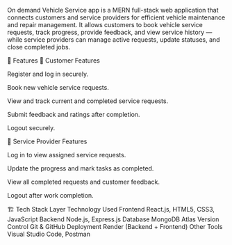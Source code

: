 On demand Vehicle Service app is a MERN full-stack web application that connects customers and service providers for efficient vehicle maintenance and repair management.
It allows customers to book vehicle service requests, track progress, provide feedback, and view service history — while service providers can manage active requests, update statuses, and close completed jobs.

🧩 Features
👤 Customer Features

Register and log in securely.

Book new vehicle service requests.

View and track current and completed service requests.

Submit feedback and ratings after completion.

Logout securely.

🧰 Service Provider Features

Log in to view assigned service requests.

Update the progress and mark tasks as completed.

View all completed requests and customer feedback.

Logout after work completion.

🏗️ Tech Stack
Layer	Technology Used
Frontend	React.js, HTML5, CSS3, JavaScript
Backend	Node.js, Express.js
Database	MongoDB Atlas
Version Control	Git & GitHub
Deployment	Render (Backend + Frontend)
Other Tools	Visual Studio Code, Postman
